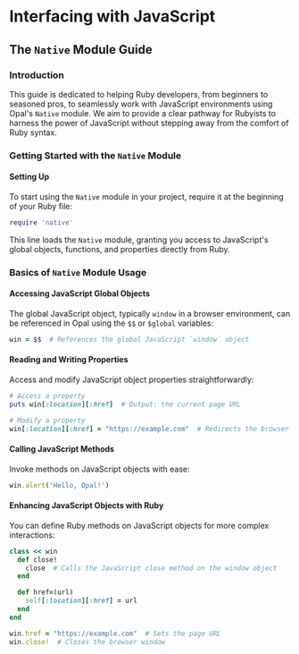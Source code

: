 # Interfacing with JavaScript

## The `Native` Module Guide

### Introduction

This guide is dedicated to helping Ruby developers, from beginners to seasoned pros, to seamlessly work with JavaScript environments using Opal's `Native` module. We aim to provide a clear pathway for Rubyists to harness the power of JavaScript without stepping away from the comfort of Ruby syntax.

### Getting Started with the `Native` Module

#### Setting Up

To start using the `Native` module in your project, require it at the beginning of your Ruby file:

```ruby
require 'native'
```

This line loads the `Native` module, granting you access to JavaScript's global objects, functions, and properties directly from Ruby.

### Basics of `Native` Module Usage

#### Accessing JavaScript Global Objects

The global JavaScript object, typically `window` in a browser environment, can be referenced in Opal using the `$$` or `$global` variables:

```ruby
win = $$  # References the global JavaScript `window` object
```

#### Reading and Writing Properties

Access and modify JavaScript object properties straightforwardly:

```ruby
# Access a property
puts win[:location][:href]  # Output: the current page URL

# Modify a property
win[:location][:href] = "https://example.com"  # Redirects the browser to example.com
```

#### Calling JavaScript Methods

Invoke methods on JavaScript objects with ease:

```ruby
win.alert('Hello, Opal!')
```

#### Enhancing JavaScript Objects with Ruby

You can define Ruby methods on JavaScript objects for more complex interactions:

```ruby
class << win
  def close!
    close  # Calls the JavaScript close method on the window object
  end

  def href=(url)
    self[:location][:href] = url
  end
end

win.href = "https://example.com"  # Sets the page URL
win.close!  # Closes the browser window
```
